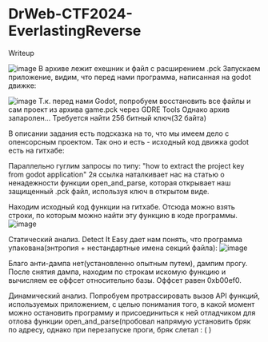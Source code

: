 # DrWeb-CTF2024-EverlastingReverse
Writeup

![image](https://github.com/user-attachments/assets/87dfe27d-01e8-46a0-b923-2f2686728d4a)
В архиве лежит exeшник и файл с расширением .pck
Запускаем приложение, видим, что перед нами программа, написанная на godot движке:


![image](https://github.com/user-attachments/assets/f28aff06-07cc-40de-b27f-9079a4318747)
Т.к. перед нами Godot, попробуем восстановить все файлы и сам проект из архива game.pck через GDRE Tools
Однако архив запаролен... Требуется найти 256 битный ключ(32 байта)

В описании задания есть подсказка на то, что мы имеем дело с опенсорсным проектом. Так оно и есть - исходный код движка godot есть на гитхабе:

Параллельно гуглим запросы по типу: "how to extract the project key from godot application"
2я ссылка наталкивает нас на статью о ненадежности функции open_and_parse, которая открывает наш защищенный .pck файл, используя ключ в открытом виде.

Находим исходный код функции на гитхабе. Отсюда можно взять строки, по которым можно найти эту функцию в коде программы.
![image](https://github.com/user-attachments/assets/8f408308-5dc4-41c2-a7f7-ecf778669842)

Статический анализ.
Detect It Easy дает нам понять, что программа упакована(энтропия + нестандартные имена секций файла):
![image](https://github.com/user-attachments/assets/661053d0-0ec6-45d7-b165-c9f6d23f58a8)

Благо анти-дампа нет(установленно опытным путем), дампим прогу.
После снятия дампа, находим по строкам искомую функцию и вычисляем ее оффсет относительно базы. Оффсет равен 0xb00ef0.

Динамический анализ.
Попробуем протрассировать вызов API функций, используемых приложением, с целью понимания того, в какой момент можно остановить программу и присоединиться к ней отладчиком для отлова функции open_and_parse(пробовал напрямую установить бряк по адресу, однако при перезапуске проги, бряк слетал : ( )



